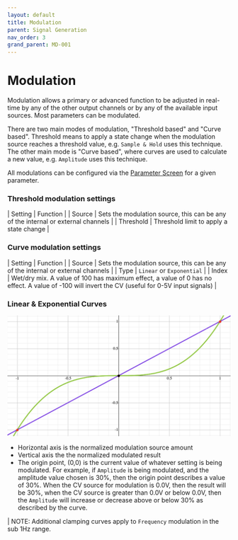 ```yaml
---
layout: default
title: Modulation
parent: Signal Generation
nav_order: 3
grand_parent: MD-001
---
```


# Modulation

Modulation allows a primary or advanced function to be adjusted in real-time by any of the other output channels or by any of the available input sources. Most parameters can be modulated.

There are two main modes of modulation, "Threshold based" and "Curve based". Threshold means to apply a state change when the modulation source reaches a threshold value, e.g. `Sample & Hold` uses this technique.
The other main mode is "Curve based", where curves are used to calculate a new value, e.g. `Amplitude` uses this technique.

All modulations can be configured via the [Parameter Screen](/md001/graphic_interfaces/parameter_screen.html) for a given parameter.

### Threshold modulation settings

| Setting | Function |
| Source | Sets the modulation source, this can be any of the internal or external channels |
| Threshold | Threshold limit to apply a state change |

### Curve modulation settings

| Setting | Function |
| Source | Sets the modulation source, this can be any of the internal or external channels |
| Type | `Linear` or `Exponential` |
| Index | Wet/dry mix. A value of 100 has maximum effect, a value of 0 has no effect. A value of -100 will invert the CV (useful for 0-5V input signals) |

### Linear & Exponential Curves

<img src="/images/mod_curves.png" />

- Horizontal axis is the normalized modulation source amount
- Vertical axis the the normalized modulated result
- The origin point, (0,0) is the current value of whatever setting is being modulated. For example, if `Amplitude` is being modulated, and the amplitude value chosen is 30%, then the origin point describes a value of 30%.
When the CV source for modulation is 0.0V, then the result will be 30%, when the CV source is greater than 0.0V or below 0.0V, then the `Amplitude` will increase or decrease above or below 30% as described by the curve.

| NOTE: Additional clamping curves apply to `Frequency` modulation in the sub 1Hz range.

